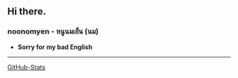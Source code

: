 ## Hi there.

### noonomyen - หนูนมเย็น (นม)

- **Sorry for my bad English**

---

[GitHub-Stats](https://github.com/noonomyen/noonomyen/blob/main/stats.md)
